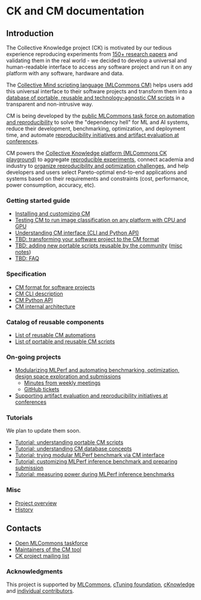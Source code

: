# CK and CM documentation

## Introduction

The Collective Knowledge project (CK) is motivated by our tedious experience reproducing experiments 
from [150+ research papers](https://learning.acm.org/techtalks/reproducibility)
and validating them in the real world - we decided to develop a universal and human-readable 
interface to access any software project and run it on any platform with any software, hardware and data.

The [Collective Mind scripting language (MLCommons CM)](https://github.com/mlcommons/ck/tree/master/cm/cmind)
helps users add this universal interface to their software projects and transform them into a 
[database of portable, reusable and technology-agnostic CM scripts]( https://github.com/mlcommons/ck/tree/master/cm-mlops/script )
in a transparent and non-intrusive way.

CM is being developed by the [public MLCommons task force on automation and reproducibility](https://github.com/mlcommons/ck/blob/master/docs/taskforce.md) 
to solve the "dependency hell" for ML and AI systems, reduce their development, benchmarking, optimization, and deployment time,
and automate [reproducibility initiatives and artifact evaluation at conferences](https://cTuning.org/ae).

CM powers the [Collective Knowledge platform (MLCommons CK playground)](https://access.cKnowledge.org)
to aggregate [reproducible experiments](https://access.cknowledge.org/playground/?action=experiments),
connect academia and industry to [organize reproducibility and optimization challenges]( https://github.com/mlcommons/ck/tree/master/cm-mlops/challenge ),
and help developers and users select Pareto-optimal end-to-end applications and systems based on their requirements and constraints
(cost, performance, power consumption, accuracy, etc).


### Getting started guide

* [Installing and customizing CM](installation.md)
* [Testing CM to run image classification on any platform with CPU and GPU](tutorials/modular-image-classification.md)
* [Understanding CM interface (CLI and Python API)](tutorials/cm-interface.md)
* [TBD: transforming your software project to the CM format](tutorials/transform-your-project-to-cm.md)
* [TBD: adding new portable scripts reusable by the community](tutorials/add-new-script.md) ([misc notes](tutorials/scripts.md#adding-new-artifacts-scripts-and-workflows-to-cm))
* [TBD: FAQ](faq.md)

### Specification

* [CM format for software projects](specs/cm-repository.md)
* [CM CLI description](specs/cm-cli.md)
* [CM Python API](specs/cm-python-interface.md)
* [CM internal architecture](specs/cm-tool-architecture.md)

### Catalog of reusable components

* [List of reusable CM automations](list_of_automations.md)
* [List of portable and reusable CM scripts](list_of_scripts.md)

### On-going projects

* [Modularizing MLPerf and automating benchmarking, optimization, design space exploration and submissions](mlperf-education-workgroup.md)
  * [Minutes from weekly meetings](https://docs.google.com/document/d/1zMNK1m_LhWm6jimZK6YE05hu4VH9usdbKJ3nBy-ZPAw/edit)
  * [GitHub tickets](https://github.com/mlcommons/ck/issues)
* [Supporting artifact evaluation and reproducibility initiatives at conferences](https://cTuning.org/ae)

### Tutorials

We plan to update them soon.

* [Tutorial: understanding portable CM scripts](tutorials/scripts.md)
* [Tutorial: understanding CM database concepts](tutorials/concept.md)
* [Tutorial: trying modular MLPerf benchmark via CM interface](tutorials/sc22-scc-mlperf.md)
* [Tutorial: customizing MLPerf inference benchmark and preparing submission](tutorials/mlperf-inference-submission.md)
* [Tutorial: measuring power during MLPerf inference benchmarks](tutorials/mlperf-inference-power-measurement.md)


### Misc

* [Project overview](overview.md)
* [History](history.md)


## Contacts

* [Open MLCommons taskforce](mlperf-education-workgroup.md)
* [Maintainers of the CM tool](../README.md#maintainers)
* [CK project mailing list](https://groups.google.com/forum/#!forum/collective-knowledge)

### Acknowledgments

This project is supported by [MLCommons](https://mlcommons.org), [cTuning foundation](https://cTuning.org),
[cKnowledge](https://cKnowledge.org) and [individual contributors](https://github.com/mlcommons/ck/blob/master/CONTRIBUTING.md).
